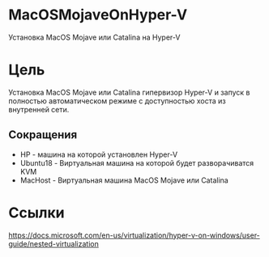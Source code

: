 # MacOSMojaveOnHyper-V
Установка MacOS Mojave или Catalina на Hyper-V

# Цель
Установка MacOS Mojave или Catalina гипервизор Hyper-V и запуск в полностью автоматическом режиме с доступностью хоста из внутренней сети. 

## Сокращения
* HP - машина на которой установлен Hyper-V
* Ubuntu18 - Виртуальная машина на которой будет разворачиватся KVM
* MacHost - Виртуальная машина MacOS Mojave или Catalina 

# Ссылки
https://docs.microsoft.com/en-us/virtualization/hyper-v-on-windows/user-guide/nested-virtualization


